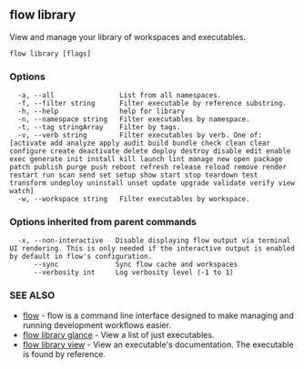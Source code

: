 ## flow library

View and manage your library of workspaces and executables.

```
flow library [flags]
```

### Options

```
  -a, --all                List from all namespaces.
  -f, --filter string      Filter executable by reference substring.
  -h, --help               help for library
  -n, --namespace string   Filter executables by namespace.
  -t, --tag stringArray    Filter by tags.
  -v, --verb string        Filter executables by verb. One of: [activate add analyze apply audit build bundle check clean clear configure create deactivate delete deploy destroy disable edit enable exec generate init install kill launch lint manage new open package patch publish purge push reboot refresh release reload remove render restart run scan send set setup show start stop teardown test transform undeploy uninstall unset update upgrade validate verify view watch]
  -w, --workspace string   Filter executables by workspace.
```

### Options inherited from parent commands

```
  -x, --non-interactive   Disable displaying flow output via terminal UI rendering. This is only needed if the interactive output is enabled by default in flow's configuration.
      --sync              Sync flow cache and workspaces
      --verbosity int     Log verbosity level (-1 to 1)
```

### SEE ALSO

* [flow](flow.md)	 - flow is a command line interface designed to make managing and running development workflows easier.
* [flow library glance](flow_library_glance.md)	 - View a list of just executables.
* [flow library view](flow_library_view.md)	 - View an executable's documentation. The executable is found by reference.

